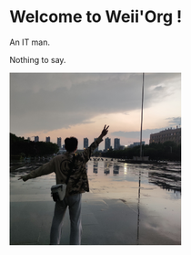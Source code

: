 # Welcome to Weii'Org ! 
An IT man.

Nothing to say.

<img src="../assets/back.jpg" alt="back" width="60%" />
